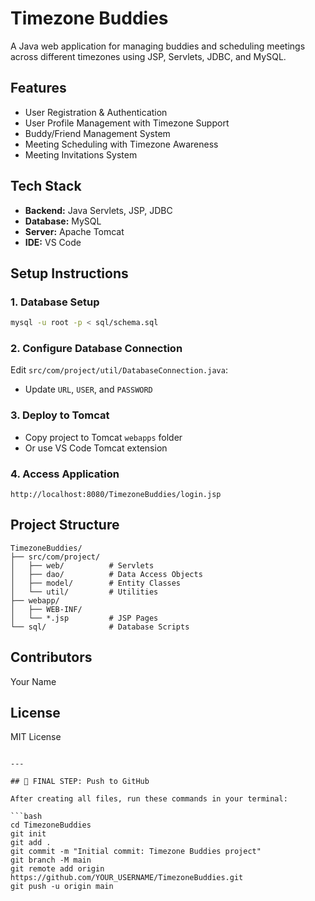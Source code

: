 # Timezone Buddies

A Java web application for managing buddies and scheduling meetings across different timezones using JSP, Servlets, JDBC, and MySQL.

## Features

- User Registration & Authentication
- User Profile Management with Timezone Support
- Buddy/Friend Management System
- Meeting Scheduling with Timezone Awareness
- Meeting Invitations System

## Tech Stack

- **Backend:** Java Servlets, JSP, JDBC
- **Database:** MySQL
- **Server:** Apache Tomcat
- **IDE:** VS Code

## Setup Instructions

### 1. Database Setup
```bash
mysql -u root -p < sql/schema.sql
```

### 2. Configure Database Connection
Edit `src/com/project/util/DatabaseConnection.java`:
- Update `URL`, `USER`, and `PASSWORD`

### 3. Deploy to Tomcat
- Copy project to Tomcat `webapps` folder
- Or use VS Code Tomcat extension

### 4. Access Application
```
http://localhost:8080/TimezoneBuddies/login.jsp
```

## Project Structure

```
TimezoneBuddies/
├── src/com/project/
│   ├── web/          # Servlets
│   ├── dao/          # Data Access Objects
│   ├── model/        # Entity Classes
│   └── util/         # Utilities
├── webapp/
│   ├── WEB-INF/
│   └── *.jsp         # JSP Pages
└── sql/              # Database Scripts
```

## Contributors

Your Name

## License

MIT License
```

---

## 🚀 FINAL STEP: Push to GitHub

After creating all files, run these commands in your terminal:

```bash
cd TimezoneBuddies
git init
git add .
git commit -m "Initial commit: Timezone Buddies project"
git branch -M main
git remote add origin https://github.com/YOUR_USERNAME/TimezoneBuddies.git
git push -u origin main
